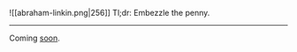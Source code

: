 ![[abraham-linkin.png|256]]
Tl;dr: Embezzle the penny.

---

Coming [soon](https://www.youtube.com/@thedynamiclinker).